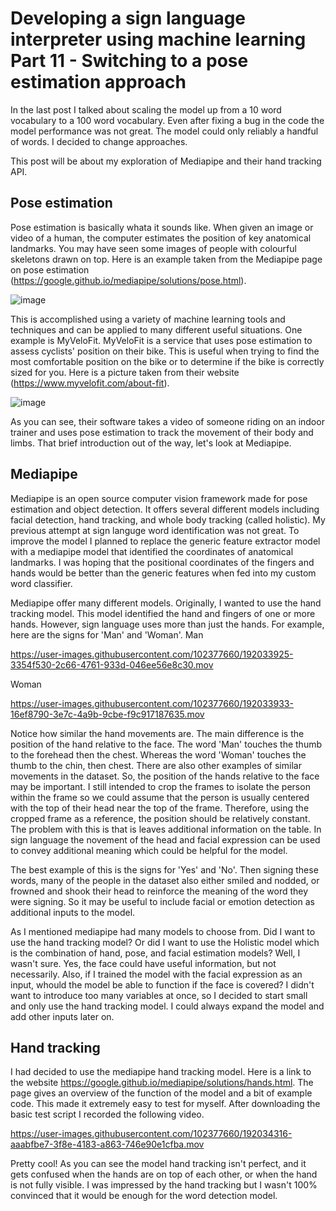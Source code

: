 # Developing a sign language interpreter using machine learning Part 11 - Switching to a pose estimation approach 

In the last post I talked about scaling the model up from a 10 word vocabulary to a 100 word vocabulary. Even after fixing a bug in the code the model performance was not great. The model could only reliably a handful of words. 
I decided to change approaches. 

This post will be about my exploration of Mediapipe and their hand tracking API. 

## Pose estimation  

Pose estimation is basically whata it sounds like. When given an image or video of a human, the computer estimates the position of key anatomical landmarks. You may have seen some images of people with colourful skeletons drawn on top. 
Here is an example taken from the Mediapipe page on pose estimation (https://google.github.io/mediapipe/solutions/pose.html).

![image](https://user-images.githubusercontent.com/102377660/192027676-64839a92-4e44-4cc1-99f5-85b31393cbe1.png)

This is accomplished using a variety of machine learning tools and techniques and can be applied to many different useful situations. One example is MyVeloFit. MyVeloFit is a service that uses pose estimation to assess cyclists' position on their bike. 
This is useful when trying to find the most comfortable position on the bike or to determine if the bike is correctly sized for you. Here is a picture taken from their website (https://www.myvelofit.com/about-fit).

![image](https://user-images.githubusercontent.com/102377660/192028250-990c1288-fddc-424b-afb2-77dd4514ccd8.png)

As you can see, their software takes a video of someone riding on an indoor trainer and uses pose estimation to track the movement of their body and limbs. 
That brief introduction out of the way, let's look at Mediapipe.

## Mediapipe

Mediapipe is an open source computer vision framework made for pose estimation and object detection. It offers several different models including facial detection, hand tracking, and whole body tracking (called holistic). 
My previous attempt at sign languge word identification was not great. To improve the model I planned to replace the generic feature extractor model with a mediapipe model that identified the coordinates of anatomical landmarks. 
I was hoping that the positional coordinates of the fingers and hands would be better than the generic features when fed into my custom word classifier. 

Mediapipe offer many different models. Originally, I wanted to use the hand tracking model. This model identified the hand and fingers of one or more hands. However, sign language uses more than just the hands. 
For example, here are the signs for 'Man' and 'Woman'.
Man


https://user-images.githubusercontent.com/102377660/192033925-3354f530-2c66-4761-933d-046ee56e8c30.mov


Woman


https://user-images.githubusercontent.com/102377660/192033933-16ef8790-3e7c-4a9b-9cbe-f9c917187635.mov


Notice how similar the hand movements are. The main difference is the position of the hand relative to the face. The word 'Man' touches the thumb to the forehead then the chest. Whereas the word 'Woman' touches the thumb to the chin, then chest. 
There are also other examples of similar movements in the dataset. So, the position of the hands relative to the face may be important. I still intended to crop the frames to isolate the person within the frame so we could assume that the person is usually centered with the top of their head near the top of the frame. 
Therefore, using the cropped frame as a reference, the position should be relatively constant. The problem with this is that is leaves additional information on the table. 
In sign language the novement of the head and facial expression can be used to convey additional meaning which could be helpful for the model. 

The best example of this is the signs for 'Yes' and 'No'. Then signing these words, many of the people in the dataset also either smiled and nodded, or frowned and shook their head to reinforce the meaning of the word they were signing. 
So it may be useful to include facial or emotion detection as additional inputs to the model. 

As I mentioned mediapipe had many models to choose from. Did I want to use the hand tracking model? Or did I want to use the Holistic model which is the combination of hand, pose, and facial estimation models?
Well, I wasn't sure. Yes, the face could have useful information, but not necessarily. Also, if I trained the model with the facial expression as an input, whould the model be able to function if the face is covered?
I didn't want to introduce too many variables at once, so I decided to start small and only use the hand tracking model. I could always expand the model and add other inputs later on. 

## Hand tracking

I had decided to use the mediapipe hand tracking model. Here is a link to the website https://google.github.io/mediapipe/solutions/hands.html.
The page gives an overview of the function of the model and a bit of example code. This made it extremely easy to test for myself. After downloading the basic test script I recorded the following video.


https://user-images.githubusercontent.com/102377660/192034316-aaabfbe7-3f8e-4183-a863-746e90e1cfba.mov


Pretty cool! As you can see the model hand tracking isn't perfect, and it gets confused when the hands are on top of each other, or when the hand is not fully visible.
I was impressed by the hand tracking but I wasn't 100% convinced that it would be enough for the word detection model.

